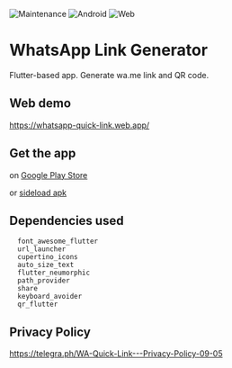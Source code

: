 ![Maintenance](https://img.shields.io/maintenance/yes/2021)
![Android](https://img.shields.io/badge/Works%20with-Android-green)
![Web](https://img.shields.io/badge/Works%20on-Web-green)

# WhatsApp Link Generator

Flutter-based app. Generate wa.me link and QR code.

## Web demo

https://whatsapp-quick-link.web.app/

## Get the app

on [Google Play Store](https://play.google.com/store/apps/details?id=live.iqfareez.whatsapp_link_generator)

or [sideload apk](https://github.com/fareezMaple/WhatsApp-Link-Generator-Flutter/releases)

<!-- 2. Huawei App Gallery -->

## Dependencies used

```
  font_awesome_flutter
  url_launcher
  cupertino_icons
  auto_size_text
  flutter_neumorphic
  path_provider
  share
  keyboard_avoider
  qr_flutter
```

<!-- ## Resource attribution

1. <a href='https://pngtree.com/so/pattern'>pattern png from pngtree.com</a> -->

## Privacy Policy

https://telegra.ph/WA-Quick-Link---Privacy-Policy-09-05
